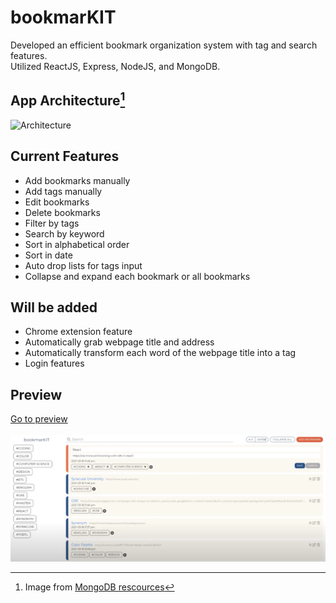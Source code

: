 # bookmarKIT
Developed an efficient bookmark organization system with tag and search features.</br >
Utilized ReactJS, Express, NodeJS, and MongoDB.

## App Architecture[^1]
![Architecture](https://images.contentstack.io/v3/assets/blt7151619cb9560896/blt4b651817f6dec60f/666848e371203e8537986b38/mern-stack.png)
[^1]: Image from [MongoDB rescources](https://www.mongodb.com/resources/languages/mern-stack)

## Current Features
* Add bookmarks manually
* Add tags manually
* Edit bookmarks
* Delete bookmarks
* Filter by tags
* Search by keyword
* Sort in alphabetical order
* Sort in date
* Auto drop lists for tags input
* Collapse and expand each bookmark or all bookmarks

## Will be added
* Chrome extension feature
* Automatically grab webpage title and address
* Automatically transform each word of the webpage title into a tag
* Login features

## Preview
[Go to preview](https://drive.google.com/file/d/1b_dxpdOjCJMXGts8uH97dttr2po_nEYP/preview)</br>
</br>
![preview](./assets/preview.png)
